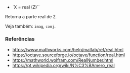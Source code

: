 * `X = real (Z)``

Retorna a parte real de `Z`.

Veja também: `imag`, `conj`.

### Referências

* https://www.mathworks.com/help/matlab/ref/real.html
* https://octave.sourceforge.io/octave/function/real.html
* https://mathworld.wolfram.com/RealNumber.html
* https://pt.wikipedia.org/wiki/N%C3%BAmero_real
